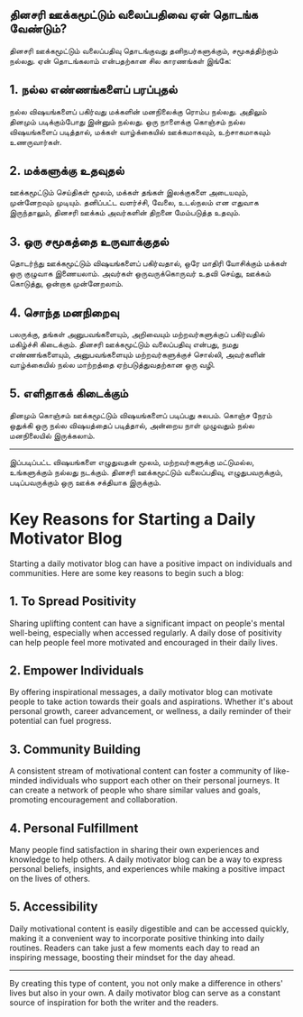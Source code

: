 ## தினசரி ஊக்கமூட்டும் வலைப்பதிவை ஏன் தொடங்க வேண்டும்?

தினசரி ஊக்கமூட்டும் வலைப்பதிவு தொடங்குவது தனிநபர்களுக்கும், சமூகத்திற்கும் நல்லது.  ஏன் தொடங்கலாம் என்பதற்கான சில காரணங்கள் இங்கே:

## 1. நல்ல எண்ணங்களைப் பரப்புதல்

நல்ல விஷயங்களைப் பகிர்வது மக்களின் மனநிலைக்கு ரொம்ப நல்லது. அதிலும் தினமும் படிக்கும்போது இன்னும் நல்லது.  ஒரு நாளைக்கு கொஞ்சம் நல்ல விஷயங்களைப் படித்தால், மக்கள் வாழ்க்கையில் ஊக்கமாகவும், உற்சாகமாகவும் உணருவார்கள்.

## 2. மக்களுக்கு உதவுதல்

ஊக்கமூட்டும் செய்திகள் மூலம், மக்கள் தங்கள் இலக்குகளை அடையவும், முன்னேறவும் முடியும்.  தனிப்பட்ட வளர்ச்சி, வேலை, உடல்நலம் என எதுவாக இருந்தாலும், தினசரி ஊக்கம் அவர்களின் திறனை மேம்படுத்த உதவும்.

## 3. ஒரு சமூகத்தை உருவாக்குதல்

தொடர்ந்து ஊக்கமூட்டும் விஷயங்களைப் பகிர்வதால், ஒரே மாதிரி யோசிக்கும் மக்கள் ஒரு குழுவாக இணையலாம்.  அவர்கள் ஒருவருக்கொருவர் உதவி செய்து, ஊக்கம் கொடுத்து, ஒன்றாக முன்னேறலாம்.

## 4. சொந்த மனநிறைவு

பலருக்கு, தங்கள் அனுபவங்களையும், அறிவையும் மற்றவர்களுக்குப் பகிர்வதில் மகிழ்ச்சி கிடைக்கும்.  தினசரி ஊக்கமூட்டும் வலைப்பதிவு என்பது, நமது எண்ணங்களையும், அனுபவங்களையும் மற்றவர்களுக்குச் சொல்லி, அவர்களின் வாழ்க்கையில் நல்ல மாற்றத்தை ஏற்படுத்துவதற்கான ஒரு வழி.

## 5. எளிதாகக் கிடைக்கும்

தினமும் கொஞ்சம் ஊக்கமூட்டும் விஷயங்களைப் படிப்பது சுலபம்.  கொஞ்ச நேரம் ஒதுக்கி ஒரு நல்ல விஷயத்தைப் படித்தால், அன்றைய நாள் முழுவதும் நல்ல மனநிலையில் இருக்கலாம்.

---

இப்படிப்பட்ட விஷயங்களை எழுதுவதன் மூலம், மற்றவர்களுக்கு மட்டுமல்ல, உங்களுக்கும் நல்லது நடக்கும். தினசரி ஊக்கமூட்டும் வலைப்பதிவு, எழுதுபவருக்கும், படிப்பவருக்கும் ஒரு ஊக்க சக்தியாக இருக்கும்.


# Key Reasons for Starting a Daily Motivator Blog

Starting a daily motivator blog can have a positive impact on individuals and communities. Here are some key reasons to begin such a blog:

## 1. **To Spread Positivity**
   Sharing uplifting content can have a significant impact on people's mental well-being, especially when accessed regularly. A daily dose of positivity can help people feel more motivated and encouraged in their daily lives.

## 2. **Empower Individuals**
   By offering inspirational messages, a daily motivator blog can motivate people to take action towards their goals and aspirations. Whether it's about personal growth, career advancement, or wellness, a daily reminder of their potential can fuel progress.

## 3. **Community Building**
   A consistent stream of motivational content can foster a community of like-minded individuals who support each other on their personal journeys. It can create a network of people who share similar values and goals, promoting encouragement and collaboration.

## 4. **Personal Fulfillment**
   Many people find satisfaction in sharing their own experiences and knowledge to help others. A daily motivator blog can be a way to express personal beliefs, insights, and experiences while making a positive impact on the lives of others.

## 5. **Accessibility**
   Daily motivational content is easily digestible and can be accessed quickly, making it a convenient way to incorporate positive thinking into daily routines. Readers can take just a few moments each day to read an inspiring message, boosting their mindset for the day ahead.

---

By creating this type of content, you not only make a difference in others' lives but also in your own. A daily motivator blog can serve as a constant source of inspiration for both the writer and the readers.
